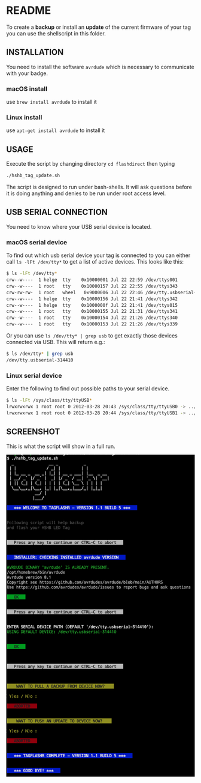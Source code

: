 # README

To create a **backup** or install an **update** of the current firmware of your tag you can use the shellscript in this folder.

## INSTALLATION

You need to install the software `avrdude` which is necessary to communicate with your badge.

### macOS install

use `brew install avrdude` to install it

### Linux install

use `apt-get install avrdude` to install it

## USAGE

Execute the script by changing directory `cd flashdirect` then typing

```bash
./hshb_tag_update.sh
```

The script is designed to run under bash-shells. It will ask questions before it is doing anything and denies to be run under root access level.

## USB SERIAL CONNECTION

You need to know where your USB serial device is located.

### macOS serial device

To find out which usb serial device your tag is connected to you can either call `ls -lFt /dev/tty*` to get a list of active devices. This looks like this:

```bash
$ ls -lFt /dev/tty*
crw--w----  1 helge  tty    0x10000001 Jul 22 22:59 /dev/ttys001
crw--w----  1 root   tty    0x10000157 Jul 22 22:55 /dev/ttys343
crw-rw-rw-  1 root   wheel   0x9000006 Jul 22 22:46 /dev/tty.usbserial-314410
crw--w----  1 helge  tty    0x10000156 Jul 22 21:41 /dev/ttys342
crw--w----  1 helge  tty    0x1000000f Jul 22 21:41 /dev/ttys015
crw--w----  1 root   tty    0x10000155 Jul 22 21:31 /dev/ttys341
crw--w----  1 root   tty    0x10000154 Jul 22 21:26 /dev/ttys340
crw--w----  1 root   tty    0x10000153 Jul 22 21:26 /dev/ttys339
```

Or you can use `ls /dev/tty* | grep usb` to get exactly those devices connected via USB. This will return e.g.:

```bash
$ ls /dev/tty* | grep usb
/dev/tty.usbserial-314410
```

### Linux serial device

Enter the following to find out possible paths to your serial device.

```bash
$ ls -lFt /sys/class/tty/ttyUSB*
lrwxrwxrwx 1 root root 0 2012-03-28 20:43 /sys/class/tty/ttyUSB0 -> ../../devices/pci0000:00/0000:00:1d.0/usb2/2-1/2-1.4/2-1.4:1.0/ttyUSB0/tty/ttyUSB0/
lrwxrwxrwx 1 root root 0 2012-03-28 20:44 /sys/class/tty/ttyUSB1 -> ../../devices/pci0000:00/0000:00:1d.0/usb2/2-1/2-1.3/2-1.3:1.0/ttyUSB1/tty/ttyUSB1/
```

## SCREENSHOT

This is what the script will show in a full run.

![Terminal Screenshot](../images/screenshot_tagflashr.png)
